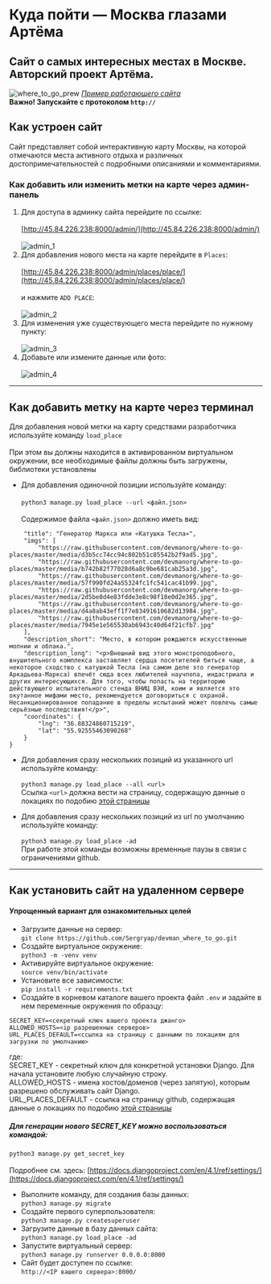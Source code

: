 # Куда пойти — Москва глазами Артёма
## Сайт о самых интересных местах в Москве. Авторский проект Артёма.
![where_to_go_prew](https://user-images.githubusercontent.com/99894266/194736763-58a2ed39-4340-4031-8c8e-a2b6d47667be.jpg)
*[Пример работающего сайта](http://45.84.226.238:8000/)*
<br>**Важно! Запускайте с протоколом `http://`**
## Как устроен сайт
Сайт представляет собой интерактивную карту Москвы, на которой отмечаются места активного отдыха и различных достопримечательностей с подробными описаниями и комментариями.
### Как добавить или изменить метки на карте через админ-панель
1. Для доступа в админку сайта перейдите по ссылке:
<br><br>[http://45.84.226.238:8000/admin/](http://45.84.226.238:8000/admin/)
<br><br>![admin_1](https://user-images.githubusercontent.com/99894266/194737078-280eb029-410c-4c0f-9890-8bbf5334f69f.jpg)
1. Для добавления нового места на карте перейдите в `Places`:
<br><br>[http://45.84.226.238:8000/admin/places/place/](http://45.84.226.238:8000/admin/places/place/)
<br><br> и нажмите `ADD PLACE`:
<br><br>![admin_2](https://user-images.githubusercontent.com/99894266/194737430-8d9fd208-b375-4352-b707-edc800a2317d.jpg)
1. Для изменения уже существующего места перейдите по нужному пункту:
<br><br>![admin_3](https://user-images.githubusercontent.com/99894266/194737488-4f3381a2-5d8d-4922-830a-803a5c1bb0cd.jpg)
1. Добавьте или измените данные или фото:
<br><br>![admin_4](https://user-images.githubusercontent.com/99894266/194737540-87e56f77-62e7-41eb-829f-d4d43e95bada.jpg)
***
## Как добавить метку на карте через терминал
Для добавления новой метки на карту средствами разработчика используйте команду `load_place`
<br><br>При этом вы должны находится в активированном виртуальном окружении, все необходимые файлы должны быть загружены, библиотеки установлены
* Для добавления одиночной позиции используйте команду:
<br><br>`python3 manage.py load_place --url <файл.json>`
<br><br>Содержимое файла `<файл.json>` должно иметь вид:
```{
    "title": "Генератор Маркса или «Катушка Тесла»",
    "imgs": [
        "https://raw.githubusercontent.com/devmanorg/where-to-go-places/master/media/d3b5cc74cc94c802b51c85542b2f9ad5.jpg",
        "https://raw.githubusercontent.com/devmanorg/where-to-go-places/master/media/b742b82f77028d6a8c9be681cab25a3d.jpg",
        "https://raw.githubusercontent.com/devmanorg/where-to-go-places/master/media/57f990fd24a55324fc1fc541cac41b99.jpg",
        "https://raw.githubusercontent.com/devmanorg/where-to-go-places/master/media/2d5be0d4e83fdde3e8c98f18e0d2e365.jpg",
        "https://raw.githubusercontent.com/devmanorg/where-to-go-places/master/media/d4a8ab43eff1f7e83491610682d13984.jpg",
        "https://raw.githubusercontent.com/devmanorg/where-to-go-places/master/media/7945e1e565530ab6943c40d64f21cfb7.jpg"
    ],
    "description_short": "Место, в котором рождаются искусственные молнии и облака.",
    "description_long": "<p>Внешний вид этого монстроподобного, внушительного комплекса заставляет сердца посетителей биться чаще, а некоторое сходство с катушкой Тесла (на самом деле это генератор Аркадьева-Маркса) влечёт сюда всех любителей научпопа, индастриала и других интересующихся. Для того, чтобы попасть на территорию действующего испытательного стенда ВНИЦ ВЭИ, коим и является это окутанное мифами место, рекомендуется договориться с охраной. Несанкционированное попадание в пределы испытаний может повлечь самые серьёзные последствия!</p>",
    "coordinates": {
        "lng": "36.88324860715219",
        "lat": "55.92555463090268"
    }
}
```
* Для добавления сразу нескольких позиций из указанного url используйте команду:
<br><br>`python3 manage.py load_place --all <url>`
<br>Ссылка `<url>` должна вести на страницу, содержащую данные о локациях по подобию [этой страницы](https://github.com/devmanorg/where-to-go-places/tree/master/places)

* Для добавления сразу нескольких позиций из url по умолчанию используйте команду:
<br><br>`python3 manage.py load_place -ad`
<br> При работе этой команды возможны временные паузы в связи с ограничениями github.
***
## Как установить сайт на удаленном сервере
#### Упрощенный вариант для ознакомительных целей
* Загрузите данные на сервер:
<br>`git clone https://github.com/Sergryap/devman_where_to_go.git`
* Создайте виртуальное окружение:
<br>`python3 -m -venv venv`
* Активируйте виртуальное окружение:
<br>`source venv/bin/activate`
* Установите все зависимости:
<br>`pip install -r requirements.txt`
* Создайте в корневом каталоге вашего проекта файл `.env` и задайте в нем переменные окружения по образцу:
```
SECRET_KEY=<секретный ключ вашего проекта джанго>
ALLOWED_HOSTS=<ip разрешенных серверов>
URL_PLACES_DEFAULT=<ссылка на страницу с данными по локациям для загрузки по умолчанию>
```
где:
<br>SECRET_KEY - секретный ключ для конкретной установки Django. Для начала установите любую случайную строку.
<br>ALLOWED_HOSTS - имена хостов/доменов (через запятую), которым разрешено обслуживать сайт Django.
<br>URL_PLACES_DEFAULT - ссылка на страницу github, содержащая данные о локациях по подобию [этой страницы](https://github.com/devmanorg/where-to-go-places/tree/master/places)
##### Для генерации нового SECRET_KEY можно воспользоваться командой:
`python3 manage.py get_secret_key`
<br><br>Подробнее см. здесь:
[https://docs.djangoproject.com/en/4.1/ref/settings/](https://docs.djangoproject.com/en/4.1/ref/settings/)
* Выполните команду, для создания базы данных:
<br>`python3 manage.py migrate`
* Создайте первого суперпользователя:
<br>`python3 manage.py createsuperuser`
* Загрузите данные в базу данных сайта:
<br>`python3 manage.py load_place -ad`
* Запустите виртуальный сервер:
<br>`python3 manage.py runserver 0.0.0.0:8000`
* Сайт будет доступен по ссылке:
<br>`http://<IP вашего сервера>:8000/`

